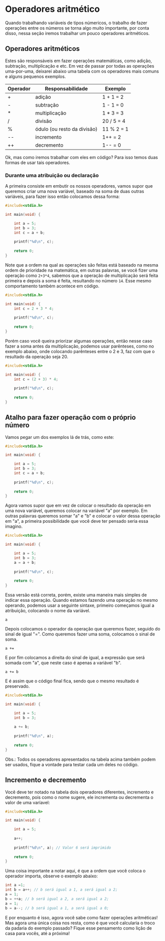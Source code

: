 # Operadores aritmético

Quando trabalhando variáveis de tipos númericos, o trabalho de fazer operações entre os números se torna algo muito importante, por conta disso, nessa seção iremos trabalhar um pouco operadores aritméticos.

## Operadores aritméticos

Estes são responsáveis em fazer operações matemáticas, como adição, subtração, multiplicação e etc. Em vez de passar por todas as operações uma-por-uma, deixarei abaixo uma tabela com os operadores mais comuns e alguns pequenos exemplos.

| Operador | Responsabilidade | Exemplo |
|---|---|---|
| + | adição | 1 + 1 = 2 |
| - | subtração | 1 - 1 = 0 |
| * | multiplicação | 1 * 3 = 3 |
| / | divisão | 20 / 5 = 4 |
| % | ódulo (ou resto da divisão) | 11 % 2 = 1 |
| -- | incremento | 1++ = 2 |
| ++ | decremento | 1-- = 0 |

Ok, mas como iremos trabalhar com eles em código? Para isso temos duas formas de usar tais operadores.

### Durante uma atribuição ou declaração

A primeira consiste em embutir os nossos operadores, vamos supor que queremos criar uma nova variável, baseado na soma de duas outras variáveis, para fazer isso então colocamos dessa forma:

```c
#include<stdio.h>

int main(void) {

    int a = 5;
    int b = 3;
    int c = a + b;
    
    printf("%d\n", c);
    
    return 0;
}
``` 

Note que a ordem na qual as operações são feitas está baseado na mesma ordem de prioridade na matemática, em outras palavras, se você fizer uma operação como ```2+3*4```, sabemos que a operação de multiplicação será feita primeira e depois a soma é feita, resultando no número ```14```. Esse mesmo comportamento também acontece em código.

```c
#include<stdio.h>

int main(void) {
    int c = 2 + 3 * 4;
    
    printf("%d\n", c);
    
    return 0;
}
``` 

Porém caso você queira priorizar algumas operações, então nesse caso fazer a soma antes da multiplicação, podemos usar parênteses, como no exemplo abaixo, onde colocando parênteses entre o 2 e 3, faz com que o resultado da operação seja 20.

```c
#include<stdio.h>

int main(void) {
    int c = (2 + 3) * 4;
    
    printf("%d\n", c);
    
    return 0;
}
```

## Atalho para fazer operação com o próprio número

Vamos pegar um dos exemplos lá de trás, como este:

```c
#include<stdio.h>

int main(void) {

    int a = 5;
    int b = 3;
    int c = a + b;
    
    printf("%d\n", c);
    
    return 0;
}
``` 

Agora vamos supor que em vez de colocar o resultado da operação em uma nova variável, queremos colocar na variável "a" por exemplo. Em outras palavras queremos somar "a" e "b" e colocar o valor dessa operação em "a", a primeira possibilidade que você deve ter pensado seria essa imagino.

```c
#include<stdio.h>

int main(void) {

    int a = 5;
    int b = 3;
    a = a + b;
    
    printf("%d\n", c);
    
    return 0;
}
``` 

Essa versão está correta, porém, existe uma maneira mais simples de indicar essa operação. Quando estamos fazendo uma operação no mesmo operando, podemos
usar a seguinte sintaxe, primeiro começamos igual a atribuição, colocando o nome da variável.

```
a
``` 

Depois colocamos o operador da operação que queremos fazer, seguido do sinal de igual "=". Como queremos fazer uma soma, colocamos o sinal de soma.

```
a +=
```

E por fim colocamos a direita do sinal de igual, a expressão que será somada com "a", que neste caso é apenas a variável "b".

```
a += b
``` 

E é assim que o código final fica, sendo que o mesmo resultado é preservado.

```c
#include<stdio.h>

int main(void) {

    int a = 5;
    int b = 3;
    
    a += b;
    
    printf("%d\n", a);
    
    return 0;
}
```

Obs.: Todos os operadores apresentados na tabela acima também podem ser usados, fique a vontade para testar cada um deles no código.

## Incremento e decremento

Você deve ter notado na tabela dois operadores diferentes, incremento e decremento, pois como o nome sugere, ele incrementa ou decrementa o valor de uma varíavel:

```c
#include<stdio.h>

int main(void) {

    int a = 5;
    
    a++;
    
    printf("%d\n", a); // Valor 6 será imprimido
    
    return 0;
}
```

Uma coisa importante a notar aqui, é que a ordem que você coloca o operador importa, observe o exemplo abaixo:

```c
int a =1; 
int b = a++; // b será igual a 1, a será igual a 2; 
a = 1;
b = ++a; // b será igual a 2, a será igual a 2; 
a = 1;
b = a--; // b será igual a 1, a será igual a 0;
``` 

E por enquanto é isso, agora você sabe como fazer operações aritméticas! Mas agora uma única coisa nos resta, como é que você calcularia o troco
da padaria do exemplo passado? Fique esse pensamento como lição de casa para vocês, até a próxima!
